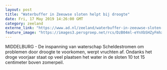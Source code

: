 ```yaml
---
layout: post
title: "Waterbuffer in Zeeuwse sloten helpt bij droogte"
date: Fri, 17 May 2019 14:26:00 GMT
category: zeeland
externe_link: "https://www.ad.nl/zeeland/waterbuffer-in-zeeuwse-sloten-helpt-bij-droogte~a947afeb/"
feature_image: "https://images3.persgroep.net/rcs/DzB04ml-eYnXbSHZyFmhxOsE_ec/diocontent/108273283/_fitwidth/400/?appId=21791a8992982cd8da851550a453bd7f&quality=0.7"
---
```


MIDDELBURG - De inspanning  van waterschap Scheldestromen om problemen door droogte te voorkomen, werpt vruchten af. Ondanks het droge voorjaar staat op veel plaatsen het water in  de sloten 10 tot 15 centimeter boven zomerpeil.
